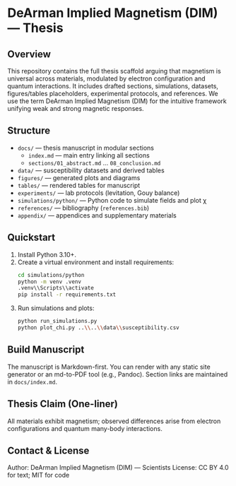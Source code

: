 DeArman Implied Magnetism (DIM) — Thesis
=======================================

Overview
--------
This repository contains the full thesis scaffold arguing that magnetism is universal across materials, modulated by electron configuration and quantum interactions. It includes drafted sections, simulations, datasets, figures/tables placeholders, experimental protocols, and references. We use the term DeArman Implied Magnetism (DIM) for the intuitive framework unifying weak and strong magnetic responses.

Structure
---------
- `docs/` — thesis manuscript in modular sections
  - `index.md` — main entry linking all sections
  - `sections/01_abstract.md` … `08_conclusion.md`
- `data/` — susceptibility datasets and derived tables
- `figures/` — generated plots and diagrams
- `tables/` — rendered tables for manuscript
- `experiments/` — lab protocols (levitation, Gouy balance)
- `simulations/python/` — Python code to simulate fields and plot χ
- `references/` — bibliography (`references.bib`)
- `appendix/` — appendices and supplementary materials

Quickstart
----------
1. Install Python 3.10+.
2. Create a virtual environment and install requirements:
   ```bash
   cd simulations/python
   python -m venv .venv
   .venv\\Scripts\\activate
   pip install -r requirements.txt
   ```
3. Run simulations and plots:
   ```bash
   python run_simulations.py
   python plot_chi.py ..\\..\\data\\susceptibility.csv
   ```

Build Manuscript
----------------
The manuscript is Markdown-first. You can render with any static site generator or an md-to-PDF tool (e.g., Pandoc). Section links are maintained in `docs/index.md`.

Thesis Claim (One-liner)
------------------------
All materials exhibit magnetism; observed differences arise from electron configurations and quantum many-body interactions.

Contact & License
-----------------
Author: DeArman Implied Magnetism (DIM) — Scientists
License: CC BY 4.0 for text; MIT for code
